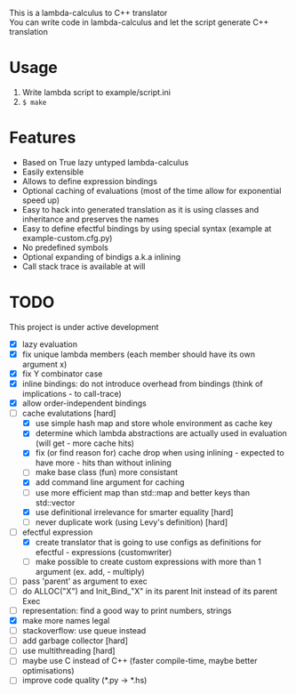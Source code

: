 This is a lambda-calculus to C++ translator  
You can write code in lambda-calculus and let the script generate C++ translation  

# Usage

1) Write lambda script to example/script.ini
2) `$ make`

# Features

- Based on True lazy untyped lambda-calculus
- Easily extensible
- Allows to define expression bindings
- Optional caching of evaluations (most of the time allow for exponential speed up)
- Easy to hack into generated translation as it is using classes and inheritance and preserves the names
- Easy to define efectful bindings by using special syntax (example at example-custom.cfg.py)
- No predefined symbols
- Optional expanding of bindigs a.k.a inlining
- Call stack trace is available at will

# TODO
This project is under active development

- [x] lazy evaluation
- [x] fix unique lambda members (each member should have its own argument x)
- [x] fix Y combinator case
- [x] inline bindings: do not introduce overhead from bindings (think of implications - to call-trace)
- [x] allow order-independent bindings
- [ ] cache evalutations [hard]
	- [x] use simple hash map and store whole environment as cache key
	- [x] determine which lambda abstractions are actually used in evaluation (will get - more cache hits)
	- [x] fix (or find reason for) cache drop when using inlining - expected to have more - hits than without inlining
	- [ ] make base class (fun) more consistant
	- [x] add command line argument for caching
	- [ ] use more efficient map than std::map and better keys than std::vector<int>
	- [x] use definitional irrelevance for smarter equality [hard]
	- [ ] never duplicate work (using Levy's definition) [hard]
- [ ] efectful expression
	- [x] create translator that is going to use configs as definitions for efectful - expressions (customwriter)
	- [ ] make possible to create custom expressions with more than 1 argument (ex. add, - multiply)
- [ ] pass 'parent' as argument to exec
- [ ] do ALLOC("X") and Init_Bind_"X" in its parent Init instead of its parent Exec
- [ ] representation: find a good way to print numbers, strings
- [x] make more names legal
- [ ] stackoverflow: use queue instead
- [ ] add garbage collector [hard]
- [ ] use multithreading [hard]
- [ ] maybe use C instead of C++ (faster compile-time, maybe better optimisations)
- [ ] improve code quality (*.py -> *.hs)
